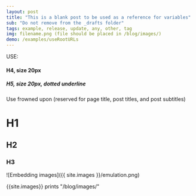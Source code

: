 ```yaml
---
layout: post
title: "This is a blank post to be used as a reference for variables"
sub: "Do not remove from the _drafts folder"
tags: example, release, update, any, other, tag
img: filename.png (file should be placed in /blog/images/)
demo: /examples/useRootURLs
---
```


USE:
#### H4, size 20px
##### H5, size 20px, dotted underline

Use frowned upon (reserved for page title, post titles, and post subtitles)
# H1
## H2
### H3

![Embedding images]({{ site.images }}/emulation.png) 

{{site.images}} prints "/blog/images/" 